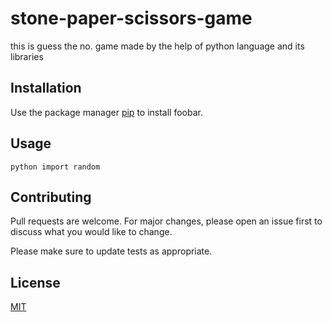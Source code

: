 # stone-paper-scissors-game
this is guess the no. game made by the help of python language and its libraries


## Installation

Use the package manager [pip](https://pip.pypa.io/en/stable/) to install foobar.

## Usage

```python import random```


## Contributing
Pull requests are welcome. For major changes, please open an issue first to discuss what you would like to change.

Please make sure to update tests as appropriate.

## License
[MIT](https://choosealicense.com/licenses/mit/)
